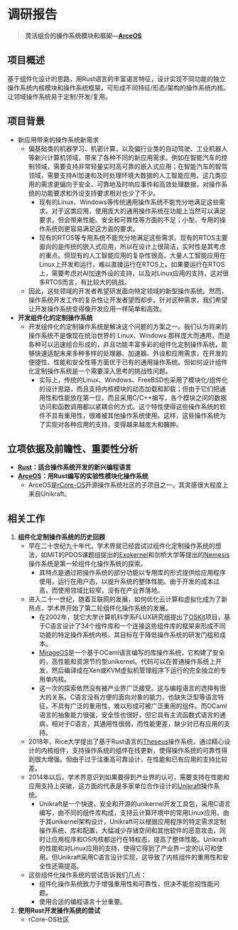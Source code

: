 # 调研报告

> **灵活组合的操作系统模块和框架—[ArceOS](https://github.com/rcore-os/arceos)**

## 项目概述

基于组件化设计的思路，用Rust语言的丰富语言特征，设计实现不同功能的独立操作系统内核模块和操作系统框架，可形成不同特征/形态/架构的操作系统内核。让领域操作系统易于定制/开发/复用。

## 项目背景

- 新应用带来的操作系统新需求
  - 偏基础类的机器学习、机密计算，以及偏行业类的自动驾驶、工业机器人等新兴计算机领域，带来了各种不同的新应用需求。例如在智能汽车的控制领域，需要支持非常轻量实时高可靠的嵌入式应用；在智能汽车的智驾领域，需要支持AI加速和及时处理环境大数据的人工智能应用。这几类应用的需求更偏向于安全、可靠地及时响应事件和高效处理数据，对操作系统的功能要求和外设支持要求相对也少了不少。
    - 现有的Linux、Windows等传统通用操作系统不能充分地满足这些需求。对于这类应用，使用庞大的通用操作系统在功能上当然可以满足要求，但会带来性能、安全和可靠性等方面的不足；小型、专用的操作系统则更容易满足这方面的要求。
    - 现有的RTOS等专用系统不能充分地满足这些需求。现有的RTOS主要面向的是传统的嵌入式应用，所以在设计上很简洁，实时性是其考虑的重点。但现有的人工智能应用的复杂性很高，大量人工智能应用在Linux上开发和运行，难以直接运行在RTOS上。如果要运行在RTOS上，需要考虑对AI加速外设的支持，以及对Linux应用的支持，这对很多RTOS而言，有比较大的挑战。
  - 因此，这些领域的开发者希望研发面向特定领域的新型操作系统。然而，操作系统开发工作的复杂性让开发者望而却步。针对这种需求，我们希望让开发操作系统变得像开发应用一样简单和高效。
- **开发组件化的定制操作系统**
  - 开发组件化的定制操作系统是解决这个问题的方案之一。我们认为将来的操作系统不是像现在统治世界的 Linux、Windows 那样庞大而通用，而是各种可以迅速组合形成的，并且功能丰富多彩的组件化定制操作系统，能够快速适配未来多种多样的处理器、加速器、外设和应用需求，在开发的便捷性、性能和安全性等方面优于已有的通用操作系统。但如何设计组件化定制操作系统是一个需要深入思考的挑战性问题。
    - 实际上，传统的Linux、Windows、FreeBSD也采用了模块化/组件化的设计思路，而且支持内核模块的动态加载和卸载；但由于它们把通用性和性能放在第一位，而且采用C/C++编写，各个模块之间的数据访问和函数调用都以紧耦合的方式。这个特性使得这些操作系统的软件不具有重用性，很难被其他操作系统使用。这样，这些操作系统为了实现对各种应用的支持，变得越来越庞大和臃肿。

## 立项依据及前瞻性、重要性分析

- **[Rust](https://www.rust-lang.org/)：适合操作系统开发的新兴编程语言**
- **[ArceOS](https://github.com/rcore-os/arceos)：用Rust编写的实验性模块化操作系统**
  - ArceOS是[rCore-OS](https://rcore-os.cn/)开源操作系统社区的子项目之一，其灵感很大程度上来自Unikraft。

## 相关工作

1. **组件化定制操作系统的历史回顾**
   - 早在二十世纪九十年代，学术界就已经尝试过组件化定制操作系统的想法，如MIT的PDOS课题组提出的[Exokernel](https://pdos.csail.mit.edu/archive/exo/)和剑桥大学等提出的[Nemesis](https://www.cl.cam.ac.uk/research/srg/netos/projects/archive/nemesis/)操作系统是第一轮组件化操作系统的探索。
     - 其特点是通过把操作系统的部分功能以专用库的形式提供给应用程序使用，运行在用户态，以提升系统的整体性能。由于开发的成本过高，而使用领域比较窄，没有在产业界落地。
   - 进入二十一世纪，随着互联网的发展，如何优化云计算和虚拟化成为了新热点，学术界开始了第二轮组件化操作系统的发展。
     - 在2002年，犹它大学计算机科学系FLUX研究组提出了[OSKit](https://www.cs.utah.edu/flux/oskit/)项目，基于C语言设计了34个组件库和一个连接这些组件库的框架来形成不同功能的特定操作系统内核，其目标在于降低操作系统的研发门槛和成本。
     - [MirageOS](https://mirage.io/)是一个基于OCaml语言编写的库操作系统，它构建了安全的，高性能和资源节约型unikernel。代码可以在普通操作系统上开发，然后编译成在Xen或KVM虚拟机管理程序下运行的完全独立的专用单内核。
     - 这一次的探索依然没有被产业界广泛接受。这与编程语言的选择有很大的关系。C语言没有方便的面向对象的能力，也缺失泛型等语言特征，不具有广泛的重用性，难以形成可被广泛重用的组件。而OCaml语言的抽象能力很强，安全性也很好，但它具有主流函数式语言的通病，相对于C语言，其通用性很弱，而性能更差，缺少对已有应用的支持。
   - 2018年，Rice大学提出了基于Rust语言的[Theseus](https://github.com/theseus-os/Theseus)操作系统，通过精心设计的内核组件，支持操作系统的组件在线更新，使得操作系统的可靠性得到很大增强。但由于过于注重高可靠设计，在性能和已有应用的支持比较差。
   - 2014年以后，学术界意识到如果要得到产业界的认可，需要支持在性能和应用支持上突破，这方面的代表是多家单位合作设计的[Unikraft](https://github.com/unikraft/unikraft)操作系统。
     - Unikraft是一个快速，安全和开源的unikernel开发工具包，采用C语言编写，由不同的组件库构成，支持云计算环境中的常用Linux应用。由于其unikernel架构设计，Unikraft可以根据应用程序的特定需求定制操作系统、库和配置，大幅减少存储空间和其他软件的恶意攻击，同时让应用程序和OS内核都运行在特权态，提高了整体性能。Unikraft的性能和对Linux应用的支持，使得它得到了产业界一定的认可和使用。但Unikraft采用C语言设计实现，这导致了内核组件的重用性和安全性还需提高。
   - 这些组件化操作系统的尝试告诉我们几点：
     - 组件化操作系统致力于增强重用性和可靠性，但决不能忽视性能问题。
     - 使用合适的编程语言十分重要。
2. **使用Rust开发操作系统的尝试**
   - rCore-OS社区